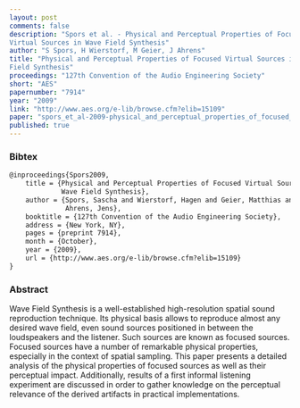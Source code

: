 ```yaml
---
layout: post
comments: false
description: "Spors et al. - Physical and Perceptual Properties of Focused
Virtual Sources in Wave Field Synthesis"
author: "S Spors, H Wierstorf, M Geier, J Ahrens"
title: "Physical and Perceptual Properties of Focused Virtual Sources in Wave
Field Synthesis"
proceedings: "127th Convention of the Audio Engineering Society"
short: "AES"
papernumber: "7914"
year: "2009"
link: "http://www.aes.org/e-lib/browse.cfm?elib=15109"
paper: "spors_et_al-2009-physical_and_perceptual_properties_of_focused_sources_in_wfs.pdf"
published: true
---
```


### Bibtex

```latex
@inproceedings{Spors2009,
  	title = {Physical and Perceptual Properties of Focused Virtual Sources in
             Wave Field Synthesis},
    author = {Spors, Sascha and Wierstorf, Hagen and Geier, Matthias and
              Ahrens, Jens},
    booktitle = {127th Convention of the Audio Engineering Society},
    address = {New York, NY},
    pages = {preprint 7914},
    month = {October},
    year = {2009},
    url = {http://www.aes.org/e-lib/browse.cfm?elib=15109}
}
```

### Abstract

Wave Field Synthesis is a well-established high-resolution spatial sound
reproduction technique. Its physical basis allows to reproduce almost any
desired wave field, even sound sources positioned in between the loudspeakers
and the listener. Such sources are known as focused sources. Focused sources
have a number of remarkable physical properties, especially in the context of
spatial sampling. This paper presents a detailed analysis of the physical
properties of focused sources as well as their perceptual impact. Additionally,
results of a first informal listening experiment are discussed in order to
gather knowledge on the perceptual relevance of the derived artifacts in
practical implementations.
